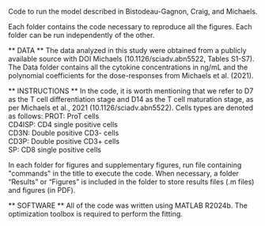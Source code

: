 Code to run the model described in Bistodeau-Gagnon, Craig, and Michaels. 

Each folder contains the code necessary to reproduce all the figures. Each folder can be run independently of the other. 

** DATA **
The data analyzed in this study were obtained from a publicly available source with DOI Michaels (10.1126/sciadv.abn5522, Tables S1-S7). The Data folder contains all the cytokine concentrations in ng/mL and the polynomial coefficients for the dose-responses from Michaels et al. (2021).

** INSTRUCTIONS **
In the code, it is worth mentioning that we refer to D7 as the T cell differentiation stage and D14 as the T cell maturation stage, as per Michaels et al., 2021 (10.1126/sciadv.abn5522). 
Cells types are denoted as follows:
	PROT: ProT cells  
	CD4ISP: CD4 single positive cells  
	CD3N: Double positive CD3- cells  
	CD3P: Double positive CD3+ cells  
	SP: CD8 single positive cells  

In each folder for figures and supplementary figures, run file containing "commands" in the title to execute the code. 
When necessary, a folder “Results” or “Figures” is included in the folder to store results files (.m files) and figures (in PDF). 

** SOFTWARE **
All of the code was written using MATLAB R2024b. The optimization toolbox is required to perform the fitting. 
